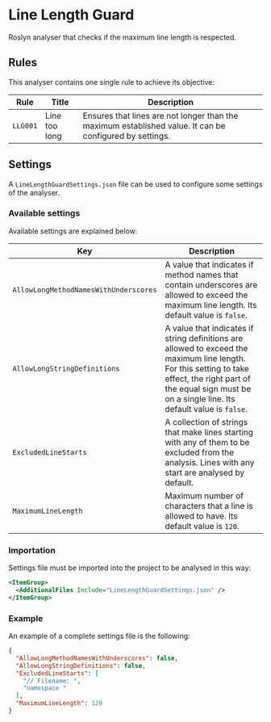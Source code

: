 # Line Length Guard

Roslyn analyser that checks if the maximum line length is respected.

## Rules

This analyser contains one single rule to achieve its objective:

Rule|Title|Description
-|-|-
`LLG001`|Line too long|Ensures that lines are not longer than the maximum established value. It can be configured by settings.

## Settings

A `LineLengthGuardSettings.json` file can be used to configure some settings of the analyser.

### Available settings

Available settings are explained below:

Key|Description
-|-
`AllowLongMethodNamesWithUnderscores`|A value that indicates if method names that contain underscores are allowed to exceed the maximum line length. Its default value is `false`.
`AllowLongStringDefinitions`|A value that indicates if string definitions are allowed to exceed the maximum line length. For this setting to take effect, the right part of the equal sign must be on a single line. Its default value is `false`.
`ExcludedLineStarts`|A collection of strings that make lines starting with any of them to be excluded from the analysis. Lines with any start are analysed by default.
`MaximumLineLength`|Maximum number of characters that a line is allowed to have. Its default value is `120`.

### Importation

Settings file must be imported into the project to be analysed in this way:

```XML
<ItemGroup>
  <AdditionalFiles Include="LineLengthGuardSettings.json" />
</ItemGroup>
```

### Example

An example of a complete settings file is the following:

```JSON
{
  "AllowLongMethodNamesWithUnderscores": false,
  "AllowLongStringDefinitions": false,
  "ExcludedLineStarts": [
    "// Filename: ",
    "namespace "
  ],
  "MaximumLineLength": 120
}
```